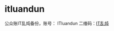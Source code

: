 # itluandun
公众账IT乱炖备份，账号： ITluandun
二维码：[IT乱炖](http://ww1.sinaimg.cn/large/6bb5ab56gw1erfoiktmbej20zk0zkwi8.jpg "IT乱炖二维码")
